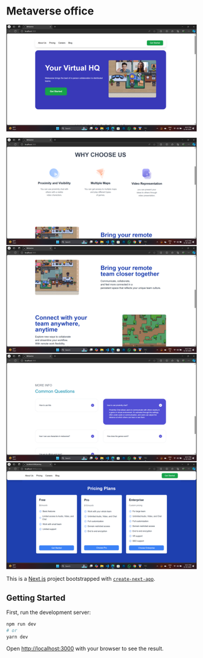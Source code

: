 # Metaverse office
![image_alt](https://github.com/sayandas-sd/metaverse_office/blob/425681abcf92b5f37c0eca38b7153251563ebe78/public/assets/Screenshot%20(40).png)

![image alt](https://github.com/sayandas-sd/metaverse_office/blob/b26de9897b91531eef4ecbcb62878012f1ed5d3d/public/assets/Screenshot%20(41).png)
![image alt](https://github.com/sayandas-sd/metaverse_office/blob/b26de9897b91531eef4ecbcb62878012f1ed5d3d/public/assets/Screenshot%20(42)%20-%20Copy.png)
![image alt](https://github.com/sayandas-sd/metaverse_office/blob/b26de9897b91531eef4ecbcb62878012f1ed5d3d/public/assets/Screenshot%20(43).png)
![image alt](https://github.com/sayandas-sd/metaverse_office/blob/b26de9897b91531eef4ecbcb62878012f1ed5d3d/public/assets/Screenshot%20(44).png)

This is a [Next.js](https://nextjs.org/) project bootstrapped with [`create-next-app`](https://github.com/vercel/next.js/tree/canary/packages/create-next-app).

## Getting Started

First, run the development server:

```bash
npm run dev
# or
yarn dev
```

Open [http://localhost:3000](http://localhost:3000) with your browser to see the result.
